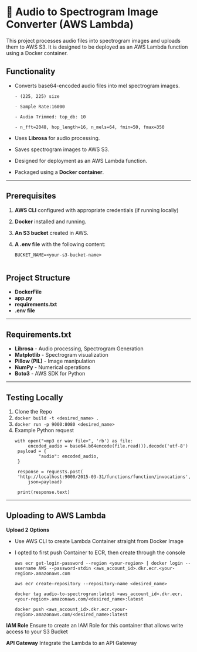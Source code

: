 # 🎵 Audio to Spectrogram Image Converter (AWS Lambda)

This project processes audio files into spectrogram images and uploads them to AWS S3. It is designed to be deployed as an AWS Lambda function using a Docker container.

## Functionality

- Converts base64-encoded audio files into mel spectrogram images.
  
      - (225, 225) size
  
      - Sample Rate:16000
  
      - Audio Trimmed: top_db: 10
  
      - n_fft=2048, hop_length=16, n_mels=64, fmin=50, fmax=350
  
- Uses **Librosa** for audio processing.
- Saves spectrogram images to AWS S3.
- Designed for deployment as an AWS Lambda function.
- Packaged using a **Docker container**.


---

## Prerequisites

1. **AWS CLI** configured with appropriate credentials (if running locally)
2. **Docker** installed and running.
3. **An S3 bucket** created in AWS.
4. **A .env file** with the following content:

   ```plaintext
   BUCKET_NAME=<your-s3-bucket-name>


## Project Structure
- **DockerFile**
- **app.py**
- **requirements.txt**
- **.env file** 
---

## Requirements.txt

- **Librosa** - Audio processing, Spectrogram Generation
- **Matplotlib** - Spectrogram visualization
- **Pillow (PIL)** - Image manipulation
- **NumPy** - Numerical operations
- **Boto3** - AWS SDK for Python
---

## Testing Locally
1. Clone the Repo
2. ``docker build -t <desired_name> . ``
3. ``docker run -p 9000:8080 <desired_name>``
4. Example Python request
   ```
   with open("<mp3 or wav file>", 'rb') as file:
        encoded_audio = base64.b64encode(file.read()).decode('utf-8')
    payload = {
            "audio": encoded_audio,
    }

    response = requests.post(
    'http://localhost:9000/2015-03-31/functions/function/invocations',    
        json=payload)

    print(response.text)
   ```

---

## Uploading to AWS Lambda

**Upload 2 Options**
  - Use AWS CLI to create Lambda Container straight from Docker Image 
  - I opted to first push Container to ECR, then create through the console
    
    ```
    aws ecr get-login-password --region <your-region> | docker login --username AWS --password-stdin <aws_account_id>.dkr.ecr.<your-region>.amazonaws.com

    aws ecr create-repository --repository-name <desired_name>

    docker tag audio-to-spectrogram:latest <aws_account_id>.dkr.ecr.<your-region>.amazonaws.com/<desired_name>:latest

    docker push <aws_account_id>.dkr.ecr.<your-region>.amazonaws.com/<desired_name>:latest

    ```
**IAM Role** Ensure to create an IAM Role for this container that allows write access to your S3 Bucket

**API Gateway** Integrate the Lambda to an API Gateway



  

